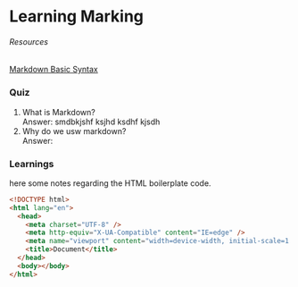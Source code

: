# Learning Marking

###### Resources

[Markdown Basic Syntax](https://www.markdownguide.org/basic-syntax)

### Quiz

1. What is Markdown?  
   Answer: smdbkjshf ksjhd ksdhf kjsdh
2. Why do we usw markdown?  
   Answer:

### Learnings

here some notes regarding the HTML boilerplate code.

```html
<!DOCTYPE html>
<html lang="en">
  <head>
    <meta charset="UTF-8" />
    <meta http-equiv="X-UA-Compatible" content="IE=edge" />
    <meta name="viewport" content="width=device-width, initial-scale=1.0" />
    <title>Document</title>
  </head>
  <body></body>
</html>
```

